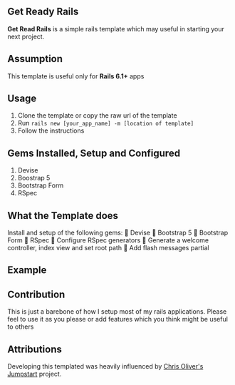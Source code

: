 ## Get Ready Rails
**Get Read Rails** is a simple rails template which may useful in starting your next project.

## Assumption
This template is useful only for **Rails 6.1+** apps

## Usage
1. Clone the template or copy the raw url of the template
2. Run `rails new [your_app_name] -m [location of template]`
3. Follow the instructions

## Gems Installed, Setup and Configured
1. Devise
2. Boostrap 5
3. Bootstrap Form
4. RSpec

## What the Template does
Install and setup of the following gems:
  🎊 Devise
  🎊 Bootstrap 5
  🎊 Bootstrap Form
  🎊 RSpec
🎊 Configure RSpec generators
🎊 Generate a welcome controller, index view and set root path
🎊 Add flash messages partial

## Example


## Contribution
This is just a barebone of how I setup most of my rails applications. Please feel to use it as you please or add features which you think might be useful to others

## Attributions
Developing this templated was heavily influenced by [Chris Oliver's](https://github.com/excid3) [Jumpstart](https://github.com/excid3/jumpstart) project.

